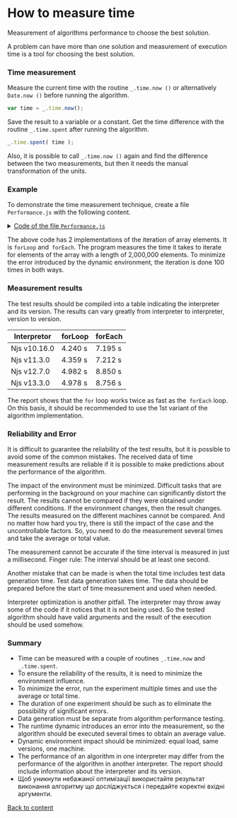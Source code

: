 # How to measure time 

Measurement of algorithms performance to choose the best solution.

A problem can have more than one solution and measurement of execution time is a tool for choosing the best solution.

### Time measurement

Measure the current time with the routine `_.time.now ()` or alternatively `Date.now ()` before running the algorithm.

``` js
var time = _.time.now();
```

Save the result to a variable or a constant. Get the time difference with the routine `_.time.spent` after running the algorithm.

```js
_.time.spent( time );
```

Also, it is possible to call `_.time.now ()` again and find the difference between the two measurements, but then it needs the manual transformation of the units.

### Example

To demonstrate the time measurement technique, create a file `Performance.js` with the following content.

<details>
<summary><u>Code of the file <code>Performance.js</code></u></summary>

``` js
let _ = require( 'wTools' );
let times = 100;
let size = 2000000;
let array = new U8x( size );

var counter = 0;
var time = _.time.now();
for( let i = times ; i > 0; i-- )
var result = forLoop( array, () => counter += 1 );
console.log( `For loop took ${_.time.spent( time )} on Njs ${process.version}` );
console.info( `Output ${counter} to avoid unwanted optimization` );

var counter = 0;
var time = _.time.now();
for( let i = times ; i > 0; i-- )
var result = forEach( array, () => counter += 1 );
console.log( `For each took ${_.time.spent( time )} on Njs ${process.version}` );
console.info( `Output ${counter} to avoid unwanted optimization` );

function forLoop( src, onEach )
{
  for( let k = 0 ; k < src.length ; k++ )
  onEach( src[ k ], k, src );
  return src
}

function forEach( src, onEach )
{
  src.forEach( ( e, k, src ) => onEach( e, k, src ) );
  return src;
}

```

</details>

The above code has 2 implementations of the iteration of array elements. It is `forLoop` and` forEach`. The program measures the time it takes to iterate for elements of the array with a length of 2,000,000 elements. To minimize the error introduced by the dynamic environment, the iteration is done 100 times in both ways.

### Measurement results

The test results should be compiled into a table indicating the interpreter and its version. The results can vary greatly from interpreter to interpreter, version to version.

| Interpretor  | forLoop | forEach |
|--------------|---------|---------|
| Njs v10.16.0 | 4.240 s | 7.195 s |
| Njs v11.3.0  | 4.359 s | 7.212 s |
| Njs v12.7.0  | 4.982 s | 8.850 s |
| Njs v13.3.0  | 4.978 s | 8.756 s |

The report shows that the `for` loop works twice as fast as the` forEach` loop. On this basis, it should be recommended to use the 1st variant of the algorithm implementation.

### Reliability and Error

It is difficult to guarantee the reliability of the test results, but it is possible to avoid some of the common mistakes. The received data of time measurement results are reliable if it is possible to make predictions about the performance of the algorithm.

The impact of the environment must be minimized. Difficult tasks that are performing in the background on your machine can significantly distort the result. The results cannot be compared if they were obtained under different conditions. If the environment changes, then the result changes. The results measured on the different machines cannot be compared. And no matter how hard you try, there is still the impact of the case and the uncontrollable factors. So, you need to do the measurement several times and take the average or total value.

The measurement cannot be accurate if the time interval is measured in just a millisecond. Finger rule: The interval should be at least one second.

Another mistake that can be made is when the total time includes  test data generation time. Test data generation takes time. The data should be prepared before the start of time measurement and used when needed.

Interpreter optimization is another pitfall. The interpreter may throw away some of the code if it notices that it is not being used. So the tested algorithm should have valid arguments and the result of the execution should be used somehow.

### Summary

- Time can be measured with a couple of routines `_.time.now` and `_.time.spent`.
- To ensure the reliability of the results, it is need to minimize the environment influence.
- To minimize the error, run the experiment multiple times and use the average or total time.
- The duration of one experiment should be such as to eliminate the possibility of significant errors.
- Data generation must be separate from algorithm performance testing.
- The runtime dynamic introduces an error into the measurement, so the algorithm should be executed several times to obtain an average value.
- Dynamic environment impact should be minimized: equal load, same versions, one machine.
- The performance of an algorithm in one interpreter may differ from the performance of the algorithm in another interpreter. The report should include information about the interpreter and its version.
- Щоб уникнути небажаної оптимізації використайте результат виконання алгоритму що досліджується і передайте коректні вхідні аргументи.

[Back to content](../README.md#Tutorials)
